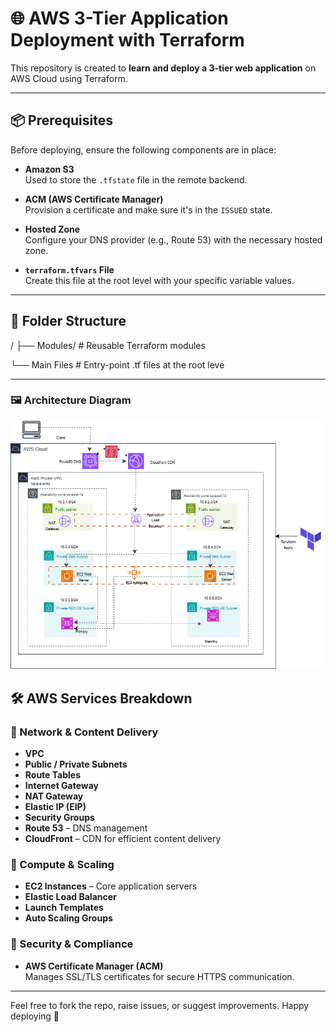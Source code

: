 # 🌐 AWS 3-Tier Application Deployment with Terraform

This repository is created to **learn and deploy a 3-tier web application** on AWS Cloud using Terraform.

---

## 📦 Prerequisites

Before deploying, ensure the following components are in place:

- **Amazon S3**  
  Used to store the `.tfstate` file in the remote backend.

- **ACM (AWS Certificate Manager)**  
  Provision a certificate and make sure it's in the `ISSUED` state.

- **Hosted Zone**  
  Configure your DNS provider (e.g., Route 53) with the necessary hosted zone.

- **`terraform.tfvars` File**  
  Create this file at the root level with your specific variable values.

---

## 📁 Folder Structure

/ ├── Modules/         # Reusable Terraform modules  

  └── Main Files       # Entry-point .tf files at the root leve

---
### 🖼️ Architecture Diagram

![Architecture Diagram](root/Twolayer.png)

## 🛠️ AWS Services Breakdown

### 🚦 Network & Content Delivery

- **VPC**
- **Public / Private Subnets**
- **Route Tables**
- **Internet Gateway**
- **NAT Gateway**
- **Elastic IP (EIP)**
- **Security Groups**
- **Route 53** – DNS management
- **CloudFront** – CDN for efficient content delivery

### 🧮 Compute & Scaling

- **EC2 Instances** – Core application servers
- **Elastic Load Balancer**
- **Launch Templates**
- **Auto Scaling Groups**

### 🔐 Security & Compliance

- **AWS Certificate Manager (ACM)**  
  Manages SSL/TLS certificates for secure HTTPS communication.

---

Feel free to fork the repo, raise issues, or suggest improvements. Happy deploying 🚀







                                                     

